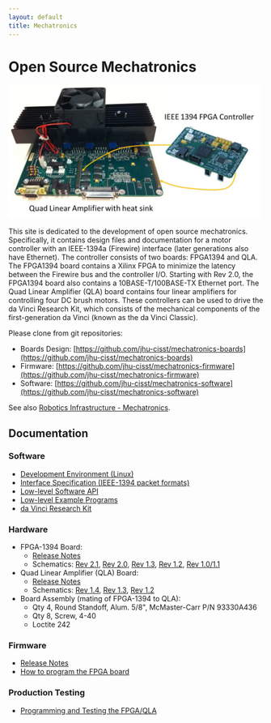 ```yaml
---
layout: default
title: Mechatronics
---
```


# Open Source Mechatronics

<!-- pic here -->
<img src="./images/FirewireController.jpg" alt="FirewireController" style="width: 500px;"/>

This site is dedicated to the development of open source mechatronics. Specifically, it contains design files and documentation for a motor controller with an IEEE-1394a (Firewire) interface (later generations also have Ethernet). The controller consists of two boards: FPGA1394 and QLA. The FPGA1394 board contains a Xilinx FPGA to minimize the latency between the Firewire bus and the controller I/O. Starting with Rev 2.0, the FPGA1394 board also contains a 10BASE-T/100BASE-TX Ethernet port. The Quad Linear Amplifier (QLA) board contains four linear amplifiers for controlling four DC brush motors. These controllers can be used to drive the da Vinci Research Kit, which consists of the mechanical components of the first-generation da Vinci (known as the da Vinci Classic).

Please clone from git repositories:  
 - Boards Design: [https://github.com/jhu-cisst/mechatronics-boards](https://github.com/jhu-cisst/mechatronics-boards)  
 - Firmware: [https://github.com/jhu-cisst/mechatronics-firmware](https://github.com/jhu-cisst/mechatronics-firmware)  
 - Software: [https://github.com/jhu-cisst/mechatronics-software](https://github.com/jhu-cisst/mechatronics-software)  

See also  [Robotics Infrastructure - Mechatronics](http://lcsr.jhu.edu/robotics-infrastructure-development-project).


## Documentation

### Software
 * [Development Environment (Linux)](https://github.com/jhu-cisst/mechatronics-software/wiki/Development-Environment)
 * [Interface Specification (IEEE-1394 packet formats)](https://github.com/jhu-cisst/mechatronics-software/wiki/InterfaceSpec)
 * [Low-level Software API](https://github.com/jhu-cisst/mechatronics-software/wiki/Low-Level-Software-API)
 * [Low-level Example Programs](https://github.com/jhu-cisst/mechatronics-software/wiki/Example-Programs)
 * [da Vinci Research Kit](https://github.com/jhu-dvrk/sawIntuitiveResearchKit/wiki)

### Hardware
 * FPGA-1394 Board:
   * [Release Notes](https://github.com/jhu-cisst/FPGA1394#release-notes)
   * Schematics: [Rev 2.1](https://github.com/jhu-cisst/FPGA1394/raw/Rev2.1/FPGA1394-Schematics.pdf), [Rev 2.0](https://github.com/jhu-cisst/FPGA1394/raw/Rev2.0/FPGA1394-Schematics.pdf), [Rev 1.3](https://github.com/jhu-cisst/FPGA1394/raw/Rev1.3/FPGA1394-Schematics.pdf), [Rev 1.2](https://github.com/jhu-cisst/FPGA1394/raw/Rev1.2/FPGA1394-Schematics.pdf), [Rev 1.0/1.1](https://github.com/jhu-cisst/FPGA1394/raw/Rev1.1/FPGA1394-Schematics.pdf)
 * Quad Linear Amplifier (QLA) Board:
   * [Release Notes](https://github.com/jhu-cisst/QLA#release-notes)
   * Schematics: [Rev 1.4](https://github.com/jhu-cisst/QLA/raw/Rev1.4/QLA-Schematics.pdf), [Rev 1.3](https://github.com/jhu-cisst/QLA/raw/Rev1.3-2014/QLA-Schematics.pdf), [Rev 1.2](https://github.com/jhu-cisst/QLA/raw/Rev1.2/QLA-Schematics.pdf)
 * Board Assembly (mating of FPGA-1394 to QLA):
   * Qty 4, Round Standoff, Alum. 5/8", McMaster-Carr P/N 93330A436
   * Qty 8, Screw, 4-40
   * Loctite 242

### Firmware
 * [Release Notes](https://github.com/jhu-cisst/mechatronics-firmware/wiki/FPGA-Firmware-Release-Notes)
 * [How to program the FPGA board](https://github.com/jhu-cisst/mechatronics-firmware/wiki/FPGA-Program)

### Production Testing
 * [Programming and Testing the FPGA/QLA](https://github.com/jhu-cisst/mechatronics/wiki/ProductionTesting)

